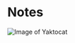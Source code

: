 # Notes
![Image of Yaktocat](https://github.com/Ekspeace/Notes/blob/6a359b4cec7a70ace89e449e68ab5dd3668e2e9b/Web%201920%20%E2%80%93%202.jpg)
